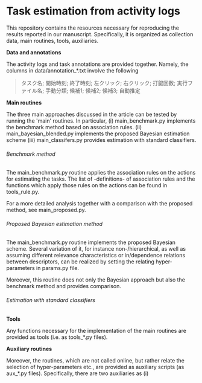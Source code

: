 # Task estimation from activity logs
This repository contains the resources necessary for reproducing the results reported in our manuscript. Specifically, it is organized as collection data, main routines, tools, auxiliaries.

**Data and annotations**

The activity logs and task annotations are provided together. Namely, the columns in data/annotation_*.txt involve the following

>タスク名;
>開始時刻;
>終了時刻;
>左クリック;
>右クリック;
>打鍵回数;
>実行ファイル名;
>手動分類;
>候補1;
>候補2;
>候補3;
>自動推定


**Main routines**

The three main approaches discussed in the article can be tested by running the  'main' routines. In particular, 
(i) main_benchmark.py implements the benchmark method based on association rules.
(ii) main_bayesian_blended.py implements the proposed Bayesian estimation scheme 
(iii) main_classifers.py provides estimation with standard classifiers. 


###### Benchmark method

The main_benchmark.py routine applies the association rules on the actions for  estimating the tasks. The list of -definitions- of association rules and the functions which apply those rules on the actions can be found in tools_rule.py. 

For a more detailed analysis together with a comparison with the proposed method, see main_proposed.py.

###### Proposed Bayesian estimation method
The main_benchmark.py routine implements the proposed Bayesian scheme. Several variation of it, for instance non-/hierarchical, as well as assuming different relevance characteristics or in/dependence relations between descriptors, can be realized by setting the relating hyper-parameters in params.py file. 

Moreover, this routine does not only the Bayesian approach but also the benchmark method and provides comparison. 

###### Estimation with standard classifiers


**Tools**

Any functions necessary for the implementation of the main routines are provided as tools (i.e. as tools_*.py files).


**Auxiliary routines**

Moreover, the routines, which are not called online, but rather relate the selection of hyper-parameters etc., are provided as auxiliary scripts (as aux_*.py files). Specifically, there are two auxiliaries as (i) 


